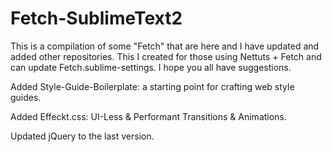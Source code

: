 Fetch-SublimeText2
==================

This is a compilation of some "Fetch" that are here and I have updated and added other repositories.
This I created for those using Nettuts + Fetch and can update Fetch.sublime-settings.
I hope you all have suggestions.

Added Style-Guide-Boilerplate: a starting point for crafting web style guides.

Added Effeckt.css: UI-Less & Performant Transitions & Animations.

Updated jQuery to the last version.
